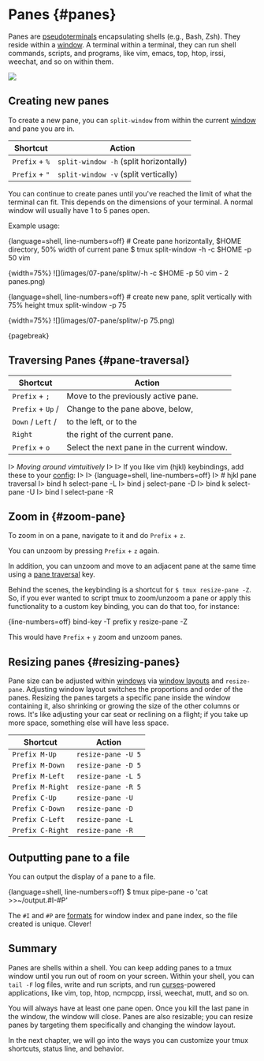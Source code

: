 # Panes {#panes}

Panes are [pseudoterminals](https://en.wikipedia.org/wiki/Pseudoterminal)
encapsulating shells (e.g., Bash, Zsh). They reside within a [window](#windows).
A terminal within a terminal, they can run shell commands, scripts, and programs,
like vim, emacs, top, htop, irssi, weechat, and so on within them.

![](images/info/pane.png)

## Creating new panes

To create a new pane, you can `split-window` from within the current
[window](#windows) and pane you are in.

| Shortcut       | Action                                 |
| -------------- | -------------------------------------- |
| `Prefix` + `%` | `split-window -h` (split horizontally) |
| `Prefix` + `"` | `split-window -v` (split vertically)   |

You can continue to create panes until you've reached the limit of what the
terminal can fit. This depends on the dimensions of your terminal. A normal
window will usually have 1 to 5 panes open.

Example usage:

{language=shell, line-numbers=off} # Create pane horizontally, $HOME directory, 50% width of current pane
$ tmux split-window -h -c $HOME -p 50 vim

{width=75%}
![](images/07-pane/splitw/-h -c $HOME -p 50 vim - 2 panes.png)

{language=shell, line-numbers=off} # create new pane, split vertically with 75% height
tmux split-window -p 75

{width=75%}
![](images/07-pane/splitw/-p 75.png)

{pagebreak}

## Traversing Panes {#pane-traversal}

| Shortcut          | Action                                      |
| ----------------- | ------------------------------------------- |
| `Prefix` + `;`    | Move to the previously active pane.         |
| `Prefix` + `Up` / | Change to the pane above, below,            |
| `Down` / `Left` / | to the left, or to the                      |
| `Right`           | the right of the current pane.              |
| `Prefix` + `o`    | Select the next pane in the current window. |

I> _Moving around vimtuitively_
I>
I> If you like vim (hjkl) keybindings, add these to your [config](#config):
I>
I> {language=shell, line-numbers=off}
I> # hjkl pane traversal
I> bind h select-pane -L
I> bind j select-pane -D
I> bind k select-pane -U
I> bind l select-pane -R

## Zoom in {#zoom-pane}

To zoom in on a pane, navigate to it and do `Prefix` + `z`.

You can unzoom by pressing `Prefix` + `z` again.

In addition, you can unzoom and move to an adjacent pane at the same time
using a [pane traversal](#pane-traversal) key.

Behind the scenes, the keybinding is a shortcut for `$ tmux resize-pane -Z`. So,
if you ever wanted to script tmux to zoom/unzoom a pane or apply this
functionality to a custom key binding, you can do that too, for instance:

{line-numbers=off}
bind-key -T prefix y resize-pane -Z

This would have `Prefix` + `y` zoom and unzoom panes.

## Resizing panes {#resizing-panes}

Pane size can be adjusted within [windows](#windows) via [window layouts](#window-layouts)
and `resize-pane`. Adjusting window layout switches the proportions and order of
the panes. Resizing the panes targets a specific pane inside the window
containing it, also shrinking or growing the size of the other columns or rows.
It's like adjusting your car seat or reclining on a flight; if you take up more
space, something else will have less space.

| Shortcut         | Action             |
| ---------------- | ------------------ |
| `Prefix M-Up`    | `resize-pane -U 5` |
| `Prefix M-Down`  | `resize-pane -D 5` |
| `Prefix M-Left`  | `resize-pane -L 5` |
| `Prefix M-Right` | `resize-pane -R 5` |
| `Prefix C-Up`    | `resize-pane -U`   |
| `Prefix C-Down`  | `resize-pane -D`   |
| `Prefix C-Left`  | `resize-pane -L`   |
| `Prefix C-Right` | `resize-pane -R`   |

## Outputting pane to a file

You can output the display of a pane to a file.

{language=shell, line-numbers=off}
$ tmux pipe-pane -o 'cat >>~/output.#I-#P'

The `#I` and `#P` are [formats](#formats) for window index and pane index, so
the file created is unique. Clever!

## Summary

Panes are shells within a shell. You can keep adding panes to a tmux window
until you run out of room on your screen. Within your shell, you can `tail -F`
log files, write and run scripts, and run [curses](<https://en.wikipedia.org/wiki/Curses_(programming_library)>)-powered
applications, like vim, top, htop, ncmpcpp, irssi, weechat, mutt, and so on.

You will always have at least one pane open. Once you kill the last pane in
the window, the window will close. Panes are also resizable; you can resize
panes by targeting them specifically and changing the window layout.

In the next chapter, we will go into the ways you can customize your tmux
shortcuts, status line, and behavior.
